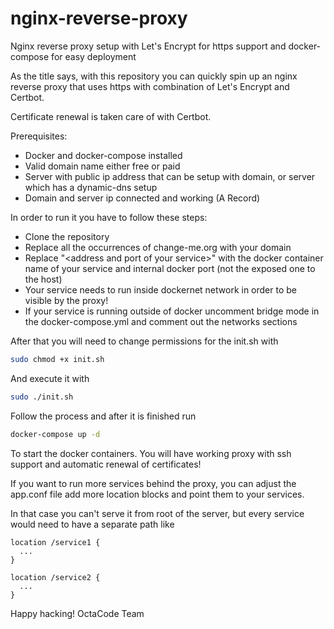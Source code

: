 # nginx-reverse-proxy
Nginx reverse proxy setup with Let's Encrypt for https support and docker-compose for easy deployment

As the title says, with this repository you can quickly spin up an nginx reverse proxy that uses https with combination of Let's Encrypt and Certbot.

Certificate renewal is taken care of with Certbot. 

Prerequisites:
- Docker and docker-compose installed
- Valid domain name either free or paid
- Server with public ip address that can be setup with domain, or server which has a dynamic-dns setup
- Domain and server ip connected and working (A Record)

In order to run it you have to follow these steps:
- Clone the repository
- Replace all the occurrences of change-me.org with your domain
- Replace "\<address and port of your service\>" with the docker container name of your service and internal docker port (not the exposed one to the host)
- Your service needs to run inside dockernet network in order to be visible by the proxy!
- If your service is running outside of docker uncomment bridge mode in the docker-compose.yml and comment out the networks sections

After that you will need to change permissions for the init.sh with
```bash
sudo chmod +x init.sh
```

And execute it with
```bash
sudo ./init.sh
```

Follow the process and after it is finished run
```bash
docker-compose up -d
```

To start the docker containers. You will have working proxy with ssh support and automatic renewal of certificates! 

If you want to run more services behind the proxy, you can adjust the app.conf file add more location blocks and point them to your services. 

In that case you can't serve it from root of the server, but every service would need to have a separate path like
```
location /service1 {
  ...
}

location /service2 {
  ...
}

```

Happy hacking!
OctaCode Team
